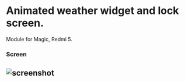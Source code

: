 # Animated weather widget and lock screen.
Module for Magic, Redmi 5.

### Screen
![screenshot](https://i.imgur.com/V2U7dFU.jpg)
---
